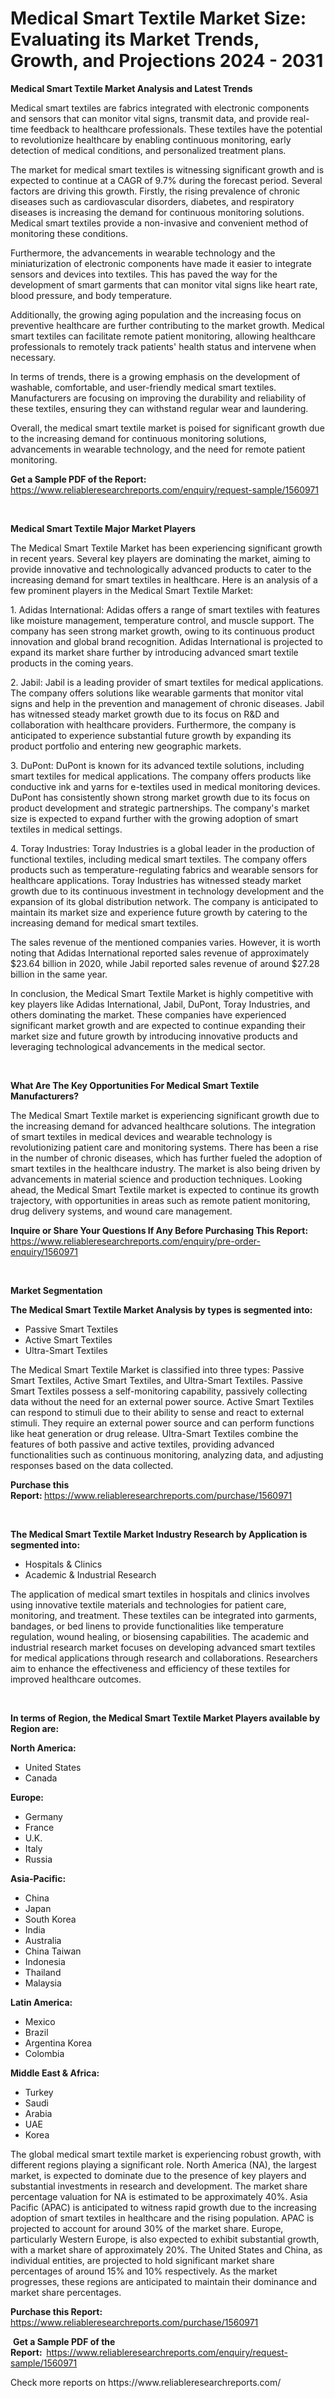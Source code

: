 <p><h1>Medical Smart Textile Market Size: Evaluating its Market Trends, Growth, and Projections 2024 - 2031</h1></p><p><strong>Medical Smart Textile Market Analysis and Latest Trends</strong></p>
<p><p>Medical smart textiles are fabrics integrated with electronic components and sensors that can monitor vital signs, transmit data, and provide real-time feedback to healthcare professionals. These textiles have the potential to revolutionize healthcare by enabling continuous monitoring, early detection of medical conditions, and personalized treatment plans.</p><p>The market for medical smart textiles is witnessing significant growth and is expected to continue at a CAGR of 9.7% during the forecast period. Several factors are driving this growth. Firstly, the rising prevalence of chronic diseases such as cardiovascular disorders, diabetes, and respiratory diseases is increasing the demand for continuous monitoring solutions. Medical smart textiles provide a non-invasive and convenient method of monitoring these conditions.</p><p>Furthermore, the advancements in wearable technology and the miniaturization of electronic components have made it easier to integrate sensors and devices into textiles. This has paved the way for the development of smart garments that can monitor vital signs like heart rate, blood pressure, and body temperature.</p><p>Additionally, the growing aging population and the increasing focus on preventive healthcare are further contributing to the market growth. Medical smart textiles can facilitate remote patient monitoring, allowing healthcare professionals to remotely track patients' health status and intervene when necessary.</p><p>In terms of trends, there is a growing emphasis on the development of washable, comfortable, and user-friendly medical smart textiles. Manufacturers are focusing on improving the durability and reliability of these textiles, ensuring they can withstand regular wear and laundering.</p><p>Overall, the medical smart textile market is poised for significant growth due to the increasing demand for continuous monitoring solutions, advancements in wearable technology, and the need for remote patient monitoring.</p></p>
<p><strong>Get a Sample PDF of the Report:&nbsp;</strong> <a href="https://www.reliableresearchreports.com/enquiry/request-sample/1560971">https://www.reliableresearchreports.com/enquiry/request-sample/1560971</a></p>
<p>&nbsp;</p>
<p><strong>Medical Smart Textile Major Market Players</strong></p>
<p><p>The Medical Smart Textile Market has been experiencing significant growth in recent years. Several key players are dominating the market, aiming to provide innovative and technologically advanced products to cater to the increasing demand for smart textiles in healthcare. Here is an analysis of a few prominent players in the Medical Smart Textile Market:</p><p>1. Adidas International: Adidas offers a range of smart textiles with features like moisture management, temperature control, and muscle support. The company has seen strong market growth, owing to its continuous product innovation and global brand recognition. Adidas International is projected to expand its market share further by introducing advanced smart textile products in the coming years.</p><p>2. Jabil: Jabil is a leading provider of smart textiles for medical applications. The company offers solutions like wearable garments that monitor vital signs and help in the prevention and management of chronic diseases. Jabil has witnessed steady market growth due to its focus on R&D and collaboration with healthcare providers. Furthermore, the company is anticipated to experience substantial future growth by expanding its product portfolio and entering new geographic markets.</p><p>3. DuPont: DuPont is known for its advanced textile solutions, including smart textiles for medical applications. The company offers products like conductive ink and yarns for e-textiles used in medical monitoring devices. DuPont has consistently shown strong market growth due to its focus on product development and strategic partnerships. The company's market size is expected to expand further with the growing adoption of smart textiles in medical settings.</p><p>4. Toray Industries: Toray Industries is a global leader in the production of functional textiles, including medical smart textiles. The company offers products such as temperature-regulating fabrics and wearable sensors for healthcare applications. Toray Industries has witnessed steady market growth due to its continuous investment in technology development and the expansion of its global distribution network. The company is anticipated to maintain its market size and experience future growth by catering to the increasing demand for medical smart textiles.</p><p>The sales revenue of the mentioned companies varies. However, it is worth noting that Adidas International reported sales revenue of approximately $23.64 billion in 2020, while Jabil reported sales revenue of around $27.28 billion in the same year.</p><p>In conclusion, the Medical Smart Textile Market is highly competitive with key players like Adidas International, Jabil, DuPont, Toray Industries, and others dominating the market. These companies have experienced significant market growth and are expected to continue expanding their market size and future growth by introducing innovative products and leveraging technological advancements in the medical sector.</p></p>
<p>&nbsp;</p>
<p><strong>What Are The Key Opportunities For Medical Smart Textile Manufacturers?</strong></p>
<p><p>The Medical Smart Textile market is experiencing significant growth due to the increasing demand for advanced healthcare solutions. The integration of smart textiles in medical devices and wearable technology is revolutionizing patient care and monitoring systems. There has been a rise in the number of chronic diseases, which has further fueled the adoption of smart textiles in the healthcare industry. The market is also being driven by advancements in material science and production techniques. Looking ahead, the Medical Smart Textile market is expected to continue its growth trajectory, with opportunities in areas such as remote patient monitoring, drug delivery systems, and wound care management.</p></p>
<p><strong>Inquire or Share Your Questions If Any Before Purchasing This Report:</strong> <a href="https://www.reliableresearchreports.com/enquiry/pre-order-enquiry/1560971">https://www.reliableresearchreports.com/enquiry/pre-order-enquiry/1560971</a></p>
<p>&nbsp;</p>
<p><strong>Market Segmentation</strong></p>
<p><strong>The Medical Smart Textile Market Analysis by types is segmented into:</strong></p>
<p><ul><li>Passive Smart Textiles</li><li>Active Smart Textiles</li><li>Ultra-Smart Textiles</li></ul></p>
<p><p>The Medical Smart Textile Market is classified into three types: Passive Smart Textiles, Active Smart Textiles, and Ultra-Smart Textiles. Passive Smart Textiles possess a self-monitoring capability, passively collecting data without the need for an external power source. Active Smart Textiles can respond to stimuli due to their ability to sense and react to external stimuli. They require an external power source and can perform functions like heat generation or drug release. Ultra-Smart Textiles combine the features of both passive and active textiles, providing advanced functionalities such as continuous monitoring, analyzing data, and adjusting responses based on the data collected.</p></p>
<p><strong>Purchase this Report:&nbsp;</strong><a href="https://www.reliableresearchreports.com/purchase/1560971">https://www.reliableresearchreports.com/purchase/1560971</a></p>
<p>&nbsp;</p>
<p><strong>The Medical Smart Textile Market Industry Research by Application is segmented into:</strong></p>
<p><ul><li>Hospitals & Clinics</li><li>Academic & Industrial Research</li></ul></p>
<p><p>The application of medical smart textiles in hospitals and clinics involves using innovative textile materials and technologies for patient care, monitoring, and treatment. These textiles can be integrated into garments, bandages, or bed linens to provide functionalities like temperature regulation, wound healing, or biosensing capabilities. The academic and industrial research market focuses on developing advanced smart textiles for medical applications through research and collaborations. Researchers aim to enhance the effectiveness and efficiency of these textiles for improved healthcare outcomes.</p></p>
<p>&nbsp;</p>
<p><strong>In terms of Region, the Medical Smart Textile Market Players available by Region are:</strong></p>
<p>
    <p> <strong> North America: </strong>
        <ul>
            <li>United States</li>
            <li>Canada</li>
        </ul>
        </p> 
    <p> <strong> Europe: </strong>
        <ul>
            <li>Germany</li>
            <li>France</li>
            <li>U.K.</li>
            <li>Italy</li>
            <li>Russia</li>
        </ul>
        </p> 
    <p> <strong> Asia-Pacific: </strong>
        <ul>
            <li>China</li>
            <li>Japan</li>
            <li>South Korea</li>
            <li>India</li>
            <li>Australia</li>
            <li>China Taiwan</li>
            <li>Indonesia</li>
            <li>Thailand</li>
            <li>Malaysia</li>
        </ul>
        </p> 
    <p> <strong> Latin America: </strong>
        <ul>
            <li>Mexico</li>
            <li>Brazil</li>
            <li>Argentina Korea</li>
            <li>Colombia</li>
        </ul>
        </p> 
    <p> <strong> Middle East & Africa: </strong>
        <ul>
            <li>Turkey</li>
            <li>Saudi</li>
            <li>Arabia</li>
            <li>UAE</li>
            <li>Korea</li>
        </ul>
    </p>
    </p>
<p><p>The global medical smart textile market is experiencing robust growth, with different regions playing a significant role. North America (NA), the largest market, is expected to dominate due to the presence of key players and substantial investments in research and development. The market share percentage valuation for NA is estimated to be approximately 40%. Asia Pacific (APAC) is anticipated to witness rapid growth due to the increasing adoption of smart textiles in healthcare and the rising population. APAC is projected to account for around 30% of the market share. Europe, particularly Western Europe, is also expected to exhibit substantial growth, with a market share of approximately 20%. The United States and China, as individual entities, are projected to hold significant market share percentages of around 15% and 10% respectively. As the market progresses, these regions are anticipated to maintain their dominance and market share percentages.</p></p>
<p><strong>Purchase this Report: </strong><a href="https://www.reliableresearchreports.com/purchase/1560971">https://www.reliableresearchreports.com/purchase/1560971</a></p>
<p>&nbsp;<strong>Get a Sample PDF of the Report:&nbsp;&nbsp;</strong><a href="https://www.reliableresearchreports.com/enquiry/request-sample/1560971">https://www.reliableresearchreports.com/enquiry/request-sample/1560971</a></p>
<p><strong></strong></p>
<p>Check more reports on https://www.reliableresearchreports.com/</p>